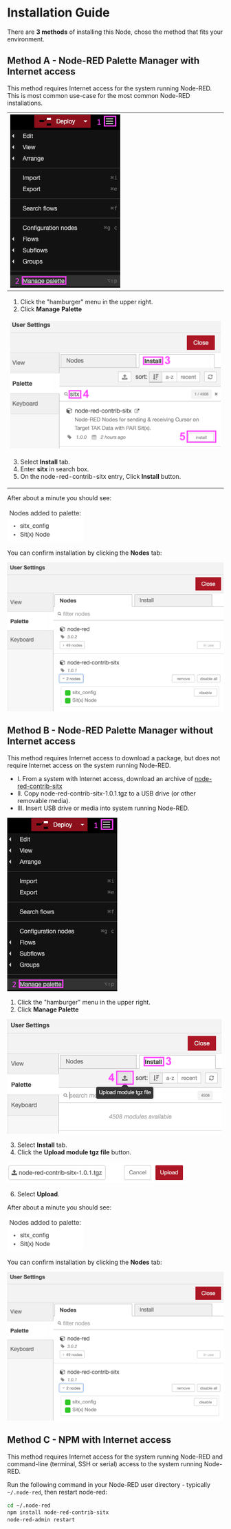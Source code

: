 # Installation Guide

There are **3 methods** of installing this Node, chose the method that fits your environment.

## Method A - Node-RED Palette Manager with Internet access

This method requires Internet access for the system running Node-RED. This is most common use-case for the most common Node-RED installations.

| ![Method A 1](install/gui_install-sitx1.png)                                                                                                                   |
| :---------------------------------------------------------------------------------------------------------------------------------------------------------- |
| <ol><li>Click the "hamburger" menu in the upper right.</li><li>Click **Manage Palette**</li><ol>                                                            |
| ![Method A 1](install/gui_install-sitx2.png)                                                                                                                   |
| <ol start=3><li>Select **Install** tab.</li><li>Enter **sitx** in search box.</li><li>On the node-red-contrib-sitx entry, Click **Install** button.</li></ol> |


After about a minute you should see:

![Method B 3](install/sitx-palette-install-success.png)

You can confirm installation by clicking the **Nodes** tab:

![Method B 3](install/sitx-palette-nodes.png)

## Method B - Node-RED Palette Manager without Internet access

This method requires Internet access to download a package, but does not require Internet access on the system running Node-RED.

- I. From a system with Internet access, download an archive of [node-red-contrib-sitx](https://registry.npmjs.org/node-red-contrib-sitx/-/node-red-contrib-sitx-1.0.1.tgz)
- II. Copy node-red-contrib-sitx-1.0.1.tgz to a USB drive (or other removable media).
- III. Insert USB drive or media into system running Node-RED.

![Method B 1](install/gui_install-sitx1.png)

<ol start=1>
  <li>Click the "hamburger" menu in the upper right.</li>
  <li>Click <strong>Manage Palette</strong></li>
</ol>

![Method B 2](install/sitx-palette-install-upload.png)

<ol start=3>
  <li>Select <strong>Install</strong> tab.</li>
  <li>Click the <strong>Upload module tgz file</strong> button.</li>
</ol>

![Method B 3](install/sitx-palette-install-upload-upload.png)

<ol start=6>
  <li>Select <strong>Upload</strong>.</li>
</ol>

After about a minute you should see:

![Method B 3](install/sitx-palette-install-success.png)

You can confirm installation by clicking the **Nodes** tab:

![Method B 3](install/sitx-palette-nodes.png)

## Method C - NPM with Internet access

This method requires Internet access for the system running Node-RED and command-line (terminal, SSH or serial) access to the system running Node-RED.

Run the following command in your Node-RED user directory - typically `~/.node-red`, then restart node-red:

```bash
cd ~/.node-red
npm install node-red-contrib-sitx
node-red-admin restart
```
